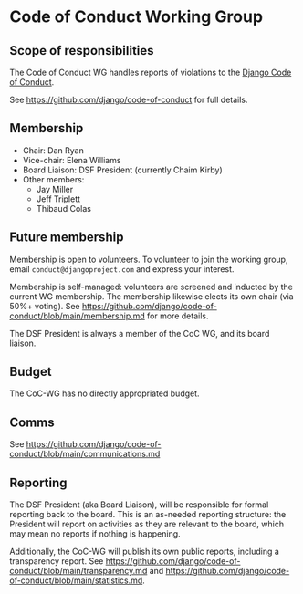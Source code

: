 # Code of Conduct Working Group

## Scope of responsibilities

The Code of Conduct WG handles reports of violations to the [Django Code of Conduct](https://djangoproject.com/conduct).

See https://github.com/django/code-of-conduct for full details.

## Membership

<!-- Keep the membership in sync between the GitHub team, https://github.com/django/code-of-conduct/blob/main/membership.md, https://github.com/django/dsf-working-groups/blob/main/active/code-of-conduct.md, https://www.djangoproject.com/foundation/committees/ -->

- Chair: Dan Ryan
- Vice-chair: Elena Williams
- Board Liaison: DSF President (currently Chaim Kirby)
- Other members:
  - Jay Miller
  - Jeff Triplett
  - Thibaud Colas

## Future membership

Membership is open to volunteers. To volunteer to join the working group, email `conduct@djangoproject.com` and express your interest.

Membership is self-managed: volunteers are screened and inducted by the current WG membership. The membership likewise elects its own chair (via 50%+ voting). See https://github.com/django/code-of-conduct/blob/main/membership.md for more details.

The DSF President is always a member of the CoC WG, and its board liaison.

## Budget

The CoC-WG has no directly appropriated budget.

## Comms

See https://github.com/django/code-of-conduct/blob/main/communications.md

## Reporting

The DSF President (aka Board Liaison), will be responsible for formal reporting back to the board. This is an as-needed reporting structure: the President will report on activities as they are relevant to the board, which may mean no reports if nothing is happening.

Additionally, the CoC-WG will publish its own public reports, including a transparency report. See https://github.com/django/code-of-conduct/blob/main/transparency.md and https://github.com/django/code-of-conduct/blob/main/statistics.md.
